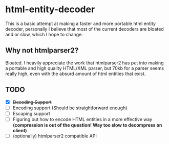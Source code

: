 # html-entity-decoder

This is a basic attempt at making a faster and more portable html entity decoder, personally I believe that most of the current decoders are bloated and or slow, which I hope to change.

## Why not htmlparser2?

Bloated. I heavily appreciate the work that htmlparser2 has put into making a portable and high quality HTML/XML parser, but 70kb for a parser seems really high, even with the absurd amount of html entities that exist.

## TODO
- [x] ~~Decoding Support~~
- [ ] Encoding support (Should be straightforward enough)
- [ ] Escaping support
- [ ] Figuring out how to encode HTML entities in a more effective way **(compression is out of the question! Way too slow to decompress on client)**
- [ ] (optionally) htmlparser2 compatible API
